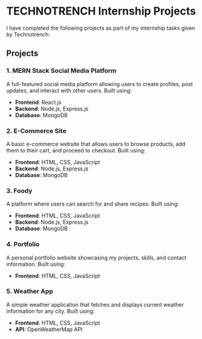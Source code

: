 # TECHNOTRENCH Internship Projects

I have completed the following projects as part of my internship tasks given by Technotrench:

## Projects

### 1. MERN Stack Social Media Platform
A full-featured social media platform allowing users to create profiles, post updates, and interact with other users. Built using:
- **Frontend**: React.js
- **Backend**: Node.js, Express.js
- **Database**: MongoDB

### 2. E-Commerce Site
A basic e-commerce website that allows users to browse products, add them to their cart, and proceed to checkout. Built using:
- **Frontend**: HTML, CSS, JavaScript
- **Backend**: Node.js, Express.js
- **Database**: MongoDB

### 3. Foody
A platform where users can search for and share recipes. Built using:
- **Frontend**: HTML, CSS, JavaScript
- **Backend**: Node.js, Express.js
- **Database**: MongoDB

### 4. Portfolio
A personal portfolio website showcasing my projects, skills, and contact information. Built using:
- **Frontend**: HTML, CSS, JavaScript

### 5. Weather App
A simple weather application that fetches and displays current weather information for any city. Built using:
- **Frontend**: HTML, CSS, JavaScript
- **API**: OpenWeatherMap API


